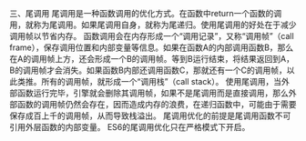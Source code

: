 三、尾调用
	尾调用是一种函数调用的优化方式。在函数中return一个函数的调用，就称为尾调用。如果尾调用自身，就称为尾递归。使用尾调用的好处在于减少调用帧以节省内存。
	函数调用会在内存形成一个“调用记录”，又称“调用帧”（call frame），保存调用位置和内部变量等信息。如果在函数A的内部调用函数B，那么在A的调用帧上方，还会形成一个B的调用帧。等到B运行结束，将结果返回到A，B的调用帧才会消失。如果函数B内部还调用函数C，那就还有一个C的调用帧，以此类推。所有的调用帧，就形成一个“调用栈”（call stack）。
	使用尾调用，当外部函数运行完毕，引擎就会删除其调用帧，如果不是尾调用而是直接调用，那么外部函数的调用帧仍然会存在，因而造成内存的浪费，在递归函数中，可能由于需要保存成百上千的调用帧，从而导致栈溢出。
	尾调用优化的前提是尾调用函数不可引用外层函数的内部变量。
	ES6的尾调用优化只在严格模式下开启。
